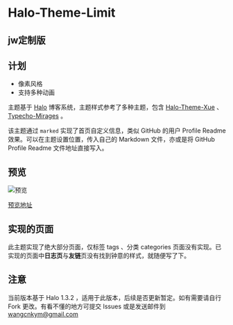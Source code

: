 # Halo-Theme-Limit

## jw定制版
## 计划
- 像素风格
- 支持多种动画


主题基于 [Halo](https://halo.run) 博客系统，主题样式参考了多种主题，包含 [Halo-Theme-Xue](https://github.com/xzzai/halo-theme-xue) 、 [Typecho-Mirages](https://get233.com/archives/mirages-intro.html) 。

该主题通过 `marked` 实现了首页自定义信息，类似 GitHub 的用户 Profile Readme 效果。可以在主题设置位置，传入自己的 Markdown 文件，亦或是将 GitHub Profile Readme 文件地址直接写入。

## 预览

![预览](screenshot.jpg)

[预览地址](https://losgod.xin)

## 实现的页面

此主题实现了绝大部分页面，仅标签 tags 、分类 categories 页面没有实现。已实现的页面中**日志页**与**友链**页没有找到钟意的样式，就随便写了下。

## 注意

当前版本基于 Halo 1.3.2 ，适用于此版本，后续是否更新暂定。如有需要请自行 Fork 更改。有看不懂的地方可提交 Issues 或是发送邮件到 [wangcnkym@gmail.com](mailto:wangcnkym@gmail.com) 
